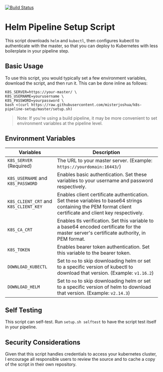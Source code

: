 [![Build Status](https://travis-ci.org/misterjoshua/k8s-pipeline-setup.svg?branch=master)](https://travis-ci.org/misterjoshua/k8s-pipeline-setup)

# Helm Pipeline Setup Script

This script downloads `helm` and `kubectl`, then configures kubectl to authenticate with the master, so that you can deploy to Kubernetes with less boilerplate in your pipeline step.

## Basic Usage

To use this script, you would typically set a few environment variables, download the script, and then run it. This can be done inline as follows:

```
K8S_SERVER=https://your-master/ \
K8S_USERNAME=yourusername \
K8S_PASSWORD=yourpassword \
bash <(curl https://raw.githubusercontent.com/misterjoshua/k8s-pipeline-setup/master/setup.sh)
```

> Note: If you're using a build pipeline, it may be more convenient to set environment variables at the pipeline level.

## Environment Variables

| Variables | Description |
| --------- | ----------- |
| `K8S_SERVER` (Required) | The URL to your master server. (Example: `https://yourdomain:16443/`)
| `K8S_USERNAME` and `K8S_PASSWORD` | Enables basic authentication. Set these variables to your username and password respectively.
| `K8S_CLIENT_CRT` and `K8S_CLIENT_KEY` | Enables client certificate authentication. Set these variables to base64 strings containing the PEM format client certificate and client key respectively.
| `K8S_CA_CRT` | Enables tls verification. Set this variable to a base64 encoded certificate for the master server's certificate authority, in PEM format.
| `K8S_TOKEN` | Enables bearer token authentication. Set this variable to the bearer token.
| `DOWNLOAD_KUBECTL` | Set to `no` to skip downloading helm or set to a specific version of kubectl to download that version. (Example: `v1.16.2`)
| `DOWNLOAD_HELM` | Set to `no` to skip downloading helm or set to a specific version of helm to download that version. (Example: `v2.14.3`)

## Self Testing

This script can self-test. Run `setup.sh selftest` to have the script test itself in your pipeline.

## Security Considerations

Given that this script handles credentials to access your kubernetes cluster, I encourage all responsible users to review the source and to cache a copy of the script in their own repository.
